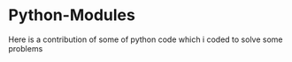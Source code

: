 Python-Modules
==============

Here is a contribution of some of python code which i coded to solve some problems
